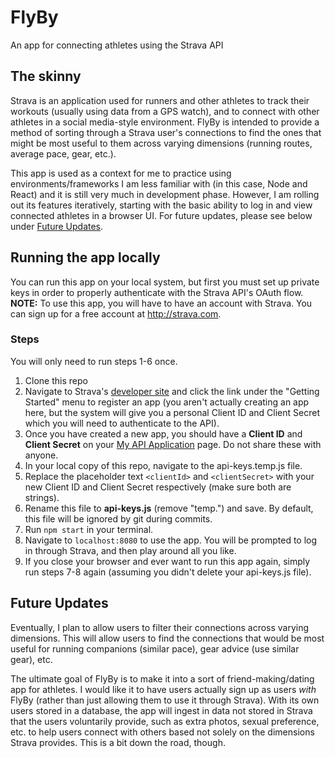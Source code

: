 # FlyBy
An app for connecting athletes using the Strava API

## The skinny
Strava is an application used for runners and other athletes to track their workouts (usually using data from a GPS watch), and to connect with other athletes in a social media-style environment.
FlyBy is intended to provide a method of sorting through a Strava user's connections to find the ones that might be most useful to them across varying dimensions (running routes, average pace, gear, etc.).

This app is used as a context for me to practice using environments/frameworks I am less familiar with (in this case, Node and React) and it is still very much in development phase. However, I am rolling out its features iteratively, starting with the basic ability to log in and view connected athletes in a browser UI. For future updates, please see below under [Future Updates](#user-content-future-updates).

## Running the app locally
You can run this app on your local system, but first you must set up private keys in order to properly authenticate with the Strava API's OAuth flow. __NOTE:__ To use this app, you will have to have an account with Strava. You can sign up for a free account at http://strava.com.

### Steps
You will only need to run steps 1-6 once.

1. Clone this repo
2. Navigate to Strava's [developer site](http://labs.strava.com/developers/) and click the link under the "Getting Started" menu to register an app (you aren't actually creating an app here, but the system will give you a personal Client ID and Client Secret which you will need to authenticate to the API).
3. Once you have created a new app, you should have a __Client ID__ and __Client Secret__ on your [My API Application](https://www.strava.com/settings/api) page. Do not share these with anyone.
4. In your local copy of this repo, navigate to the api-keys.temp.js file.
5. Replace the placeholder text `<clientId>` and `<clientSecret>` with your new Client ID and Client Secret respectively (make sure both are strings).
6. Rename this file to __api-keys.js__ (remove "temp.") and save. By default, this file will be ignored by git during commits.
7. Run `npm start` in your terminal.
8. Navigate to `localhost:8080` to use the app. You will be prompted to log in through Strava, and then play around all you like.
9. If you close your browser and ever want to run this app again, simply run steps 7-8 again (assuming you didn't delete your api-keys.js file).

## Future Updates
Eventually, I plan to allow users to filter their connections across varying dimensions. This will allow users to find the connections that would be most useful for running companions (similar pace), gear advice (use similar gear), etc.

The ultimate goal of FlyBy is to make it into a sort of friend-making/dating app for athletes. I would like it to have users actually sign up as users *with* FlyBy (rather than just allowing them to use it through Strava). With its own users stored in a database, the app will ingest in data not stored in Strava that the users voluntarily provide, such as extra photos, sexual preference, etc. to help users connect with others based not solely on the dimensions Strava provides. This is a bit down the road, though.
